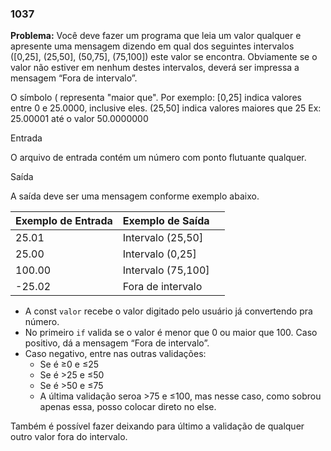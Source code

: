 ### 1037

**Problema:** Você deve fazer um programa que leia um valor qualquer e apresente uma mensagem dizendo em qual dos seguintes intervalos ([0,25], (25,50], (50,75], (75,100]) este valor se encontra. Obviamente se o valor não estiver em nenhum destes intervalos, deverá ser impressa a mensagem “Fora de intervalo”.

O símbolo ( representa "maior que". Por exemplo:
[0,25]  indica valores entre 0 e 25.0000, inclusive eles.
(25,50] indica valores maiores que 25 Ex: 25.00001 até o valor 50.0000000

Entrada

O arquivo de entrada contém um número com ponto flutuante qualquer.

Saída

A saída deve ser uma mensagem conforme exemplo abaixo.

| Exemplo de Entrada | Exemplo de Saída |  |
| --- | --- | --- |
| 25.01 | Intervalo (25,50] |  |
| 25.00 | Intervalo (0,25] |  |
| 100.00 | Intervalo (75,100] |  |
| -25.02 | Fora de intervalo |  |
- A const `valor` recebe o valor digitado pelo usuário já convertendo pra número.
- No primeiro `if` valida se o valor é menor que 0 ou maior que 100. Caso positivo, dá a mensagem “Fora de intervalo”.
- Caso negativo, entre nas outras validações:
    - Se é ≥0 e ≤25
    - Se é >25 e ≤50
    - Se é >50 e ≤75
    - A última validação seroa >75 e ≤100, mas nesse caso, como sobrou apenas essa, posso colocar direto no else.

Também é possível fazer deixando para último a validação de qualquer outro valor fora do intervalo.